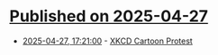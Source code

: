 # [Published on 2025-04-27](index.md)

* [2025-04-27, 17:21:00](https://soylentnews.org/politics/article.pl?sid=25/04/26/174238&from=rss) - [XKCD Cartoon Protest](https://soylentnews.org/politics/article.pl?sid=25/04/26/174238&from=rss)
